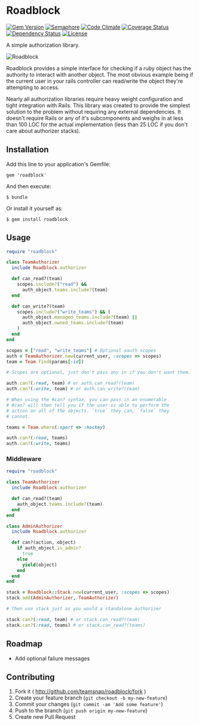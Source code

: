 # Roadblock

[![Gem Version](https://badge.fury.io/rb/roadblock.png)](http://badge.fury.io/rb/roadblock)
[![Semaphore](https://semaphoreapp.com/api/v1/projects/f1ccf0c3ff7565f975caef0fdfcf649f24f033fb/118939/shields_badge.png)](https://semaphoreapp.com/minter/roadblock)
[![Code Climate](https://codeclimate.com/github/teamsnap/roadblock.png)](https://codeclimate.com/github/teamsnap/roadblock)
[![Coverage Status](https://coveralls.io/repos/teamsnap/roadblock/badge.png?branch=master)](https://coveralls.io/r/teamsnap/roadblock?branch=master)
[![Dependency Status](https://gemnasium.com/teamsnap/roadblock.png)](https://gemnasium.com/teamsnap/roadblock)
[![License](http://img.shields.io/license/MIT.png?color=green)](http://opensource.org/licenses/MIT)

A simple authorization library.

![Roadblock](http://i.imgur.com/RzJlc7D.jpg)

Roadblock provides a simple interface for checking if a ruby object has the authority to interact with another object. The most obvious example being if the current user in your rails controller can read/write the object they're attempting to access.

Nearly all authorization libraries require heavy weight configuration and tight integration with Rails. This library was created to provide the simplest solution to the problem without requiring any external dependencies. It doesn't require Rails or any of it's subcomponents and weighs in at less than 100 LOC for the actual implementation (less than 25 LOC if you don't care about authorizer stacks).

## Installation

Add this line to your application's Gemfile:

    gem 'roadblock'

And then execute:

    $ bundle

Or install it yourself as:

    $ gem install roadblock

## Usage

```ruby
require "roadblock"

class TeamAuthorizer
  include Roadblock.authorizer

  def can_read?(team)
    scopes.include?("read") &&
      auth_object.teams.include?(team)
  end

  def can_write?(team)
    scopes.include?("write_teams") && (
      auth_object.managed_teams.include?(team) ||
      auth_object.owned_teams.include?(team)
    )
  end
end

scopes = ["read", "write_teams"] # Optional oauth scopes
auth = TeamAuthorizer.new(current_user, :scopes => scopes)
team = Team.find(params[:id])

# Scopes are optional, just don't pass any in if you don't want them.

auth.can?(:read, team) # or auth.can_read?(team)
auth.can?(:write, team) # or auth.can_write?(team)

# When using the #can? syntax, you can pass in an enumerable
# #can? will then tell you if the user is able to perform the
# action on all of the objects. `true` they can, `false` they
# cannot.

teams = Team.where(:sport => :hockey)

auth.can?(:read, teams)
auth.can?(:write, teams)
```

### Middleware

```ruby
require "roadblock"

class TeamAuthorizer
  include Roadblock.authorizer

  def can_read?(team)
    auth_object.teams.include?(team)
  end
end

class AdminAuthorizer
  include Roadblock.authorizer

  def can?(action, object)
    if auth_object.is_admin?
      true
    else
      yield(object)
    end
  end
end

stack = Roadblock::Stack.new(current_user, :scopes => scopes)
stack.add(AdminAuthorizer, TeamAuthorizer)

# Then use stack just as you would a standalone authorizer

stack.can?(:read, team) # or stack.can_read?(team)
stack.can?(:read, teams) # or stack.can_read?(teams)
```

## Roadmap

- Add optional faliure messages

## Contributing

1. Fork it ( http://github.com/teamsnap/roadblock/fork )
2. Create your feature branch (`git checkout -b my-new-feature`)
3. Commit your changes (`git commit -am 'Add some feature'`)
4. Push to the branch (`git push origin my-new-feature`)
5. Create new Pull Request
